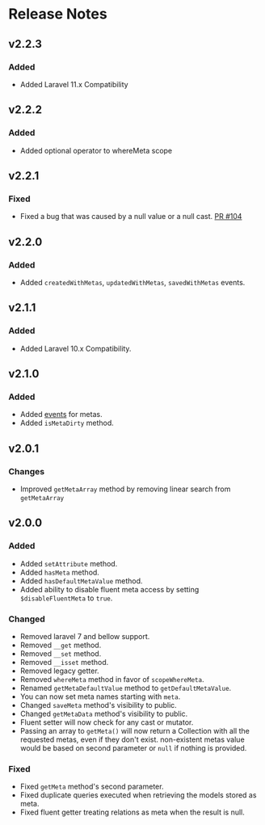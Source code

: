 # Release Notes

## v2.2.3

### Added

* Added Laravel 11.x Compatibility

## v2.2.2

### Added

* Added optional operator to whereMeta scope

## v2.2.1

### Fixed

* Fixed a bug that was caused by a null value or a null cast. [PR #104](https://github.com/kodeine/laravel-meta/pull/104)

## v2.2.0

### Added

* Added `createdWithMetas`, `updatedWithMetas`, `savedWithMetas` events.

## v2.1.1

### Added

* Added Laravel 10.x Compatibility.

## v2.1.0

### Added

* Added [events](README.md#events) for metas.
* Added `isMetaDirty` method.

## v2.0.1

### Changes

* Improved `getMetaArray` method by removing linear search from `getMetaArray`

## v2.0.0

### Added

* Added `setAttribute` method.
* Added `hasMeta` method.
* Added `hasDefaultMetaValue` method.
* Added ability to disable fluent meta access by setting `$disableFluentMeta` to `true`.

### Changed

* Removed laravel 7 and bellow support.
* Removed `__get` method.
* Removed `__set` method.
* Removed `__isset` method.
* Removed legacy getter.
* Removed `whereMeta` method in favor of `scopeWhereMeta`.
* Renamed `getMetaDefaultValue` method to `getDefaultMetaValue`.
* You can now set meta names starting with `meta`.
* Changed `saveMeta` method's visibility to public.
* Changed `getMetaData` method's visibility to public.
* Fluent setter will now check for any cast or mutator.
* Passing an array to `getMeta()` will now return a Collection with all the requested metas, even if they don't exist. non-existent metas value would be based on second parameter or `null` if nothing is provided.

### Fixed

* Fixed `getMeta` method's second parameter.
* Fixed duplicate queries executed when retrieving the models stored as meta.
* Fixed fluent getter treating relations as meta when the result is null.
